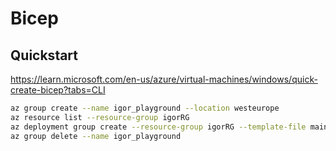 # Bicep

## Quickstart

https://learn.microsoft.com/en-us/azure/virtual-machines/windows/quick-create-bicep?tabs=CLI

```sh
az group create --name igor_playground --location westeurope
az resource list --resource-group igorRG
az deployment group create --resource-group igorRG --template-file main.bicep
az group delete --name igor_playground
```

